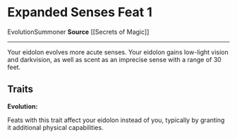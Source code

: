 ﻿---
actions: null
cost: null
element: null
feat: Expanded Senses
frequency: null
heighten_level: null
id: '2889'
level: '1'
name: Expanded Senses
prerequisite: null
rarity: Common
requirement: null
school: null
source: '[[DATABASE/source/Secrets of Magic|Secrets of Magic]]'
subcategory: null
trait:
- '[[DATABASE/trait/Evolution|Evolution]]'
- '[[DATABASE/trait/Summoner|Summoner]]'
trigger: null
type: Feat

---
# Expanded Senses <span class="item-type">Feat 1</span>

<span class="item-trait">Evolution</span><span class="item-trait">Summoner</span>
**Source** [[Secrets of Magic]]

---
Your eidolon evolves more acute senses. Your eidolon gains low-light vision and darkvision, as well as scent as an imprecise sense with a range of 30 feet.

## Traits

**Evolution:**

Feats with this trait affect your eidolon instead of you, typically by granting it additional physical capabilities.